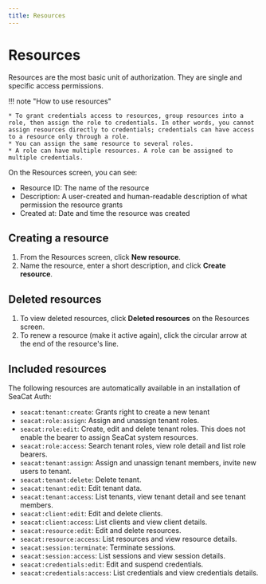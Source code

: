 ```yaml
---
title: Resources
---
```


# Resources

Resources are the most basic unit of authorization. They are single and specific access permissions.

!!! note "How to use resources"

    * To grant credentials access to resources, group resources into a role, then assign the role to credentials. In other words, you cannot assign resources directly to credentials; credentials can have access to a resource only through a role.
    * You can assign the same resource to several roles.
    * A role can have multiple resources. A role can be assigned to multiple credentials.


On the Resources screen, you can see:

* Resource ID: The name of the resource
* Description: A user-created and human-readable description of what permission the resource grants
* Created at: Date and time the resource was created

## Creating a resource

1. From the Resources screen, click **New resource**.
2. Name the resource, enter a short description, and click **Create resource**.

## Deleted resources

1. To view deleted resources, click **Deleted resources** on the Resources screen.
2. To renew a resource (make it active again), click the circular arrow at the end of the resource's line.

## Included resources

The following resources are automatically available in an installation of SeaCat Auth:

* `seacat:tenant:create`: Grants right to create a new tenant	
* `seacat:role:assign`: Assign and unassign tenant roles.
* `seacat:role:edit`: Create, edit and delete tenant roles. This does not enable the bearer to assign SeaCat system resources.	
* `seacat:role:access`: Search tenant roles, view role detail and list role bearers.	
* `seacat:tenant:assign`: Assign and unassign tenant members, invite new users to tenant.	
* `seacat:tenant:delete`: Delete tenant.	
* `seacat:tenant:edit`: Edit tenant data.	
* `seacat:tenant:access`: List tenants, view tenant detail and see tenant members.	
* `seacat:client:edit`: Edit and delete clients.	
* `seacat:client:access`: List clients and view client details.	
* `seacat:resource:edit`: Edit and delete resources.	
* `seacat:resource:access`: List resources and view resource details.
* `seacat:session:terminate`: Terminate sessions.
* `seacat:session:access`: List sessions and view session details.
* `seacat:credentials:edit`: Edit and suspend credentials.
* `seacat:credentials:access`: List credentials and view credentials details.
